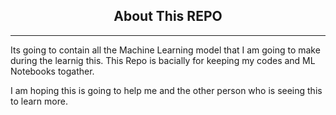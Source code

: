 <H2 style="text-align: center"> About This REPO </H2>

---
Its going to contain all the Machine Learning model that I am going to make during the learnig this. This Repo is bacially for keeping my codes and ML Notebooks togather. 

I am hoping this is going to help me and the other person who is seeing this to learn more.